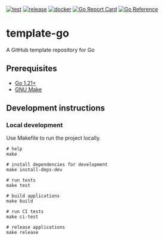 [![test](https://github.com/ks6088ts/template-go/actions/workflows/test.yaml/badge.svg?branch=main)](https://github.com/ks6088ts/template-go/actions/workflows/test.yaml?query=branch%3Amain)
[![release](https://github.com/ks6088ts/template-go/actions/workflows/release.yaml/badge.svg)](https://github.com/ks6088ts/template-go/actions/workflows/release.yaml)
[![docker](https://github.com/ks6088ts/template-go/actions/workflows/docker.yaml/badge.svg?branch=main)](https://github.com/ks6088ts/template-go/actions/workflows/docker.yaml?query=branch%3Amain)
[![Go Report Card](https://goreportcard.com/badge/github.com/ks6088ts/template-go)](https://goreportcard.com/report/github.com/ks6088ts/template-go)
[![Go Reference](https://pkg.go.dev/badge/github.com/ks6088ts/template-go.svg)](https://pkg.go.dev/github.com/ks6088ts/template-go)

# template-go

A GitHub template repository for Go

## Prerequisites

- [Go 1.21+](https://go.dev/doc/install)
- [GNU Make](https://www.gnu.org/software/make/)

## Development instructions

### Local development

Use Makefile to run the project locally.

```shell
# help
make

# install dependencies for development
make install-deps-dev

# run tests
make test

# build applications
make build

# run CI tests
make ci-test

# release applications
make release
```

